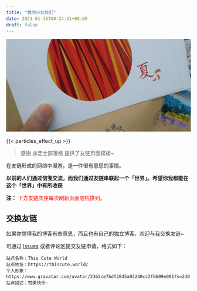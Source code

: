 ```yaml
---
title: "我的小伙伴们"
date: 2021-01-16T00:24:31+08:00
draft: false
---
```


![一封纸笺](letter-from-friend.jpg)

{{< particles_effect_up  >}}

>感谢 @芝士部落格 提供了友链页面模板~

在友链形成的网络中漫游，是一件很有意思的事情。

**以前的人们通过信笺交流，而我们通过友链串联起一个「世界」。希望你我都能在这个「世界」中有所收获**

**注：** <span style="color:red;">下方友链次序每次刷新页面随机排列。<span>

<div class="linkpage"><ul id="friendsList"></ul></div>

## 交换友链

如果你觉得我的博客有些意思，而且也有自己的独立博客，欢迎与我交换友链~

可通过 [Issues](https://github.com/ryan4yin/ryan4yin.space/issues) 或者评论区提交友链申请，格式如下：

    站点名称：This Cute World
    站点地址：https://thiscute.world/
    个人形象：https://www.gravatar.com/avatar/2362ce7bdf2845a92240cc2f6609e001?s=240
    站点描述：赞美快乐~


<script type="text/javascript">
// 以下为样例内容，按照格式可以随意修改
var myFriends = [
    ["https://chee5e.space", "https://chee5e.space/images/avatar.jpg", "@芝士部落格", "有思想，也有忧伤和理想，芝士就是力量"], 
    ["https://sanshiliuxiao.top/", "https://cdn.jsdelivr.net/gh/vensing/static@latest/avatar/sanshiliuxiao.jpg", "@三十六咲", "快走吧，趁风停止之前"], 
    ["https://rea.ink/", "https://rea.ink/head.png", "@倾书", "清风皓月，光景常新 <= 前端"], 
    ["https://jdragon.club/", "/avatar/jdragon.jpg", "@谭宇", "Hello world! <= Java"], 
    ["https://www.jianshu.com/u/af3a36ae8d16", "/avatar/li2niu.png", "@李二牛", "深耕Web服务端 马拉松爱好者(PB330) <= Java"], 
    // ["https://www.i-lab.top/", "https://www.i-lab.top/favicon.ico", "@震邦的算法日常", "南北传"], 
    ["https://cxcn.xyz/", "https://cxcn.xyz/avatar.png", "@单单", "但知行好事，莫要问前程"], 
    ["https://farer.org/", "/avatar/farer.jpg", "@Stray Episode", "Scientific Evocation"], 
    ["https://wasteland.touko.moe", "https://wasteland.touko.moe/images/avatar.png", "@Touko Hoshino", "My Exploration, My Whisper"], 
    ["https://blog.k8s.li/", "/avatar/muzi.png", "@木子", "垃圾佬、搬砖社畜、运维工程师 <= 莫得感情的读书机器"], 
    ["https://www.addesp.com", "https://www.addesp.com/avatar", "@ADD-SP", "记录 & 分享 & 感受 <= 硬核网络协议分析"], 
    ["https://thautwarm.github.io/Site-32/", "/avatar/thautwarm.jpg", "@thautwarm", "Driven by the desire of making a difference. <= PLT 专家"], 
    ["https://yidajiabei.xyz/", "/avatar/tianheg.png", "@一大加贝", "学习技术，热爱生活"], 
    ["https://guanqr.com/", "https://cdn.jsdelivr.net/gh/guanqr/blog/static/icons/android-chrome-512x512.png", "@荷戟独彷徨", "爱光学，爱生活，爱创造"], 
    ["https://exploro.one", "https://avatars.githubusercontent.com/u/4038871?s=460&u=d2f1c2eea96acb15578f2e513ba5fa673aa3d250&v=4", "@探索子", "Learn by doing. <= 硬核数学博客"], 
    ["https://panqiincs.me/", "https://panqiincs.me/images/avatar.jpg", "@辛未羊", "人生如逆旅，我亦是行人 <= 懂信号系统的高中教师"], 
    ["https://a-wing.top/", "https://a-wing.top/assets/avatar.png", "@新一", "Hi! 上天不? <= 无人机大佬来卷互联网了"], 
    ["https://www.foreverblog.cn/", "https://www.foreverblog.cn/favicon.ico", "@十年之约", "我们的博客十年不关闭，保持活力"], 
    ["https://www.cnblogs.com/hellxz/", "/avatar/hellxz.jpg", "@东北小狐狸", "若你不能簡單解釋一件事，那麼你就是不夠了解它。"], 
    ["https://stdrc.cc/", "/avatar/richardchien.png", "@Richard Chien", "一只腊鸡的技术成长 <= Nonebot 作者，OS 大佬"], 
    ["https://fmcf.cc/", "https://q1.qlogo.cn/g?b=qq&nk=2357307393&s=640", "@幸吾有志", "他戴着花冠，踏于风雪，探寻迷途的救赎，绽放生命的曙光"], 
    ["https://www.lionad.art/", "/avatar/lionad-morotar.jpg", "@仿生狮子", "前端攻城狮 | 砸吉他 | 午夜恶魔 | 兴趣泛滥 | 逃离地球"], 
    ["https://ryanyang.cn/", "/avatar/ryanyang.png", "@ryanyang", "一位智慧的阿拉伯诗人 <= Java 后端大佬"], 
    ["https://bohecat.com/", "https://tc.bohecat.com/image/WX20220210-123651%402x.png", "@薄荷的猫草", "90后懒癌博主一枚~"], 
    ["https://naccl.top/", "https://naccl.top/img/avatar.jpg", "@Naccl", "游龙当归海，海不迎我自来也。"], 
];



// 以下为核心功能内容，修改前请确保理解您的行为内容与可能造成的结果
var  targetList = document.getElementById("friendsList");
while (myFriends.length > 0) {
    var rndNum = Math.floor(Math.random()*myFriends.length);
    var friendNode = document.createElement("li");
    var friend_link = document.createElement("a"), 
        friend_img = document.createElement("img"), 
        friend_name = document.createElement("h4"), 
        friend_about = document.createElement("p")
    ;
    friend_link.target = "_blank";
    friend_link.href = myFriends[rndNum][0];
    friend_img.src=myFriends[rndNum][1];
    friend_name.innerText = myFriends[rndNum][2];
    friend_about.innerText = myFriends[rndNum][3];
    friend_link.appendChild(friend_img);
    friend_link.appendChild(friend_name);
    friend_link.appendChild(friend_about);
    friendNode.appendChild(friend_link);
    targetList.appendChild(friendNode);
    myFriends.splice(rndNum, 1);
}
</script>


<style>

.linkpage ul {
    color: rgba(255,255,255,.15)
}

.linkpage ul:after {
    content: " ";
    clear: both;
    display: block
}

.linkpage li {
    float: left;
    width: 48%;
    position: relative;
    -webkit-transition: .3s ease-out;
    transition: .3s ease-out;
    border-radius: 5px;
    line-height: 1.3;
    height: 90px;
    display: block
}

.linkpage h3 {
    margin: 15px -25px;
    padding: 0 25px;
    border-left: 5px solid #51aded;
    background-color: #f7f7f7;
    font-size: 25px;
    line-height: 40px
}

.linkpage li:hover {
    background: rgba(230,244,250,.5);
    cursor: pointer
}

.linkpage li a {
    padding: 0 10px 0 90px
}

.linkpage li a img {
    width: 60px;
    height: 60px;
    border-radius: 50%;
    position: absolute;
    top: 15px;
    left: 15px;
    cursor: pointer;
    margin: auto;
    border: none
}

.linkpage li a h4 {
    color: #333;
    font-size: 18px;
    margin: 0 0 7px;
    padding-left: 90px
}

.linkpage li a h4:hover {
    color: #51aded
}

.linkpage li a h4, .linkpage li a p {
    cursor: pointer;
    white-space: nowrap;
    text-overflow: ellipsis;
    overflow: hidden;
    line-height: 1.4;
    margin: 0 !important;
}

.linkpage li a p {
    font-size: 12px;
    color: #999;
    padding-left: 90px
}

@media(max-width: 460px) {
    .linkpage li {
        width:97%
    }

    .linkpage ul {
        padding-left: 5px
    }
}

</style>
